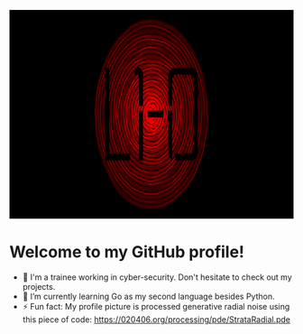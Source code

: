 
<p align="center"><img src="https://raw.githubusercontent.com/L1-0/L1-0/main/L1-0.radialnoise.wide.jpg?raw=true" height="370px"></p>

# **Welcome to my GitHub profile!**
- 🔭 I'm a trainee working in cyber-security. Don't hesitate to check out my projects.
- 🌱 I’m currently learning Go as my second language besides Python.
- ⚡ Fun fact: My profile picture is processed generative radial noise using this piece of code: https://020406.org/processing/pde/StrataRadial.pde
<!--
**L1-0/L1-0** is a ✨ _special_ ✨ repository because its `README.md` (this file) appears on your GitHub profile.

Here are some ideas to get you started:

- 🔭 I’m currently working on ...
- 🌱 I’m currently learning ...
- 👯 I’m looking to collaborate on ...
- 🤔 I’m looking for help with ...
- 💬 Ask me about ...
- 📫 How to reach me: ...
- 😄 Pronouns: ...
- ⚡ Fun fact: ...
-->
